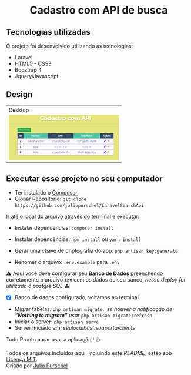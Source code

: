 <h1 align="center">Cadastro com API de busca</h1> 


## Tecnologias utilizadas

O projeto foi desenvolvido utilizando as tecnologias:

- Laravel
- HTML5 - CSS3
- Boostrap 4
- Jquery/Javascript


## Design

<table>
  <tr>
    <td colspan="2">Desktop</td>
 </tr>
  <tr>
    <td><img src="./public/assets/simplecrud.png" width=300 /></td>    
  </tr>
</table>


## Executar esse projeto no seu computador

- Ter instalado o [Composer](https://getcomposer.org/Composer-Setup.exe)
- Clonar Repositório: `git clone https://github.com/juliopurschel/LaravelSearchApi`

Ir até o local do arquivo através do terminal e executar:

- Instalar dependências: `composer install`
- Instalar dependências: `npm install` ou `yarn install`

- Gerar uma chave de criptografia do app: `php artisan key:generate`  
- Renomer o arquivo: `.env.example` para `.env`


:warning: Aqui você deve configurar seu **Banco de Dados** preenchendo corretamente o arquivo **`env`** com os dados do seu banco, *nesse deploy foi utilizado o postgre SQL* :warning:

- [x] Banco de dados configurado, voltamos ao terminal.
- Migrar tabelas: `php artisan migrate`.. *se houver a notificação de **"Nothing to migrate"** usar* `php artisan migrate:refresh`
- Iniciar o server: `php artisan serve`
- Server iniciado em: *seulocalhost:suaporta/clients*

Tudo Pronto parar usar a aplicação ! :+1:




Todos os arquivos incluídos aqui, incluindo este _README_, estão sob [Licença MIT](./LICENSE).<br>
Criado por [Julio Purschel](https://github.com/juliopurschel)

